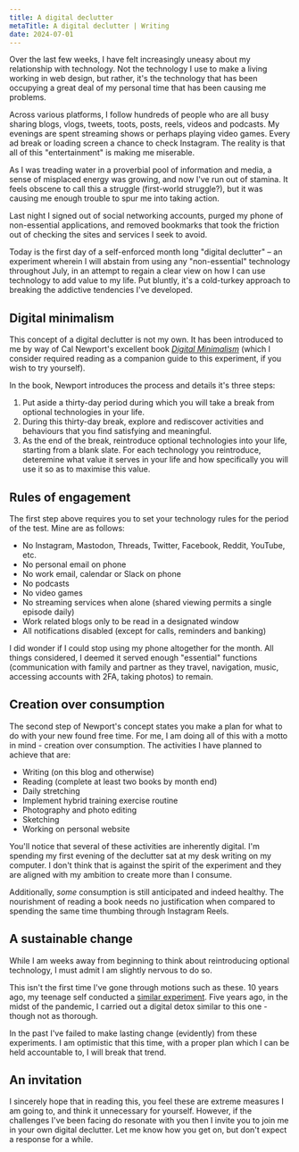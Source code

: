 ```yaml
---
title: A digital declutter
metaTitle: A digital declutter | Writing
date: 2024-07-01
---
```


Over the last few weeks, I have felt increasingly uneasy about my relationship with technology. Not the technology I use to make a living working in web design, but rather, it's the technology that has been occupying a great deal of my personal time that has been causing me problems.

Across various platforms, I follow hundreds of people who are all busy sharing blogs, vlogs, tweets, toots, posts, reels, videos and podcasts. My evenings are spent streaming shows or perhaps playing video games. Every ad break or loading screen a chance to check Instagram. The reality is that all of this "entertainment" is making me miserable.

As I was treading water in a proverbial pool of information and media, a sense of misplaced energy was growing, and now I've run out of stamina. It feels obscene to call this a struggle (first-world struggle?), but it was causing me enough trouble to spur me into taking action.

Last night I signed out of social networking accounts, purged my phone of non-essential applications, and removed bookmarks that took the friction out of checking the sites and services I seek to avoid.

Today is the first day of a self-enforced month long "digital declutter" – an experiment wherein I will abstain from using any "non-essential" technology throughout July, in an attempt to regain a clear view on how I can use technology to add value to my life. Put bluntly, it's a cold-turkey approach to breaking the addictive tendencies I've developed.

## Digital minimalism

This concept of a digital declutter is not my own. It has been introduced to me by way of Cal Newport's excellent book [_Digital Minimalism_](https://www.penguin.co.uk/books/308636/digital-minimalism-by-newport-cal/9780241453575) (which I consider required reading as a companion guide to this experiment, if you wish to try yourself).

In the book, Newport introduces the process and details it's three steps:

1. Put aside a thirty-day period during which you will take a break from optional technologies in your life.
1. During this thirty-day break, explore and rediscover activities and behaviours that you find satisfying and meaningful.
1. As the end of the break, reintroduce optional technologies into your life, starting from a blank slate. For each technology you reintroduce, deteremine what value it serves in your life and how specifically you will use it so as to maximise this value.

## Rules of engagement

The first step above requires you to set your technology rules for the period of the test. Mine are as follows:

- No Instagram, Mastodon, Threads, Twitter, Facebook, Reddit, YouTube, etc.
- No personal email on phone
- No work email, calendar or Slack on phone
- No podcasts
- No video games
- No streaming services when alone (shared viewing permits a single episode daily)
- Work related blogs only to be read in a designated window
- All notifications disabled (except for calls, reminders and banking)

I did wonder if I could stop using my phone altogether for the month. All things considered, I deemed it served enough "essential" functions (communication with family and partner as they travel, navigation, music, accessing accounts with 2FA, taking photos) to remain.

## Creation over consumption

The second step of Newport's concept states you make a plan for what to do with your new found free time. For me, I am doing all of this with a motto in mind - creation over consumption. The activities I have planned to achieve that are:

- Writing (on this blog and otherwise)
- Reading (complete at least two books by month end)
- Daily stretching
- Implement hybrid training exercise routine
- Photography and photo editing
- Sketching
- Working on personal website

You'll notice that several of these activities are inherently digital. I'm spending my first evening of the declutter sat at my desk writing on my computer. I don't think that is against the spirit of the experiment and they are aligned with my ambition to create more than I consume.

Additionally, _some_ consumption is still anticipated and indeed healthy. The nourishment of reading a book needs no justification when compared to spending the same time thumbing through Instagram Reels.

## A sustainable change

While I am weeks away from beginning to think about reintroducing optional technology, I must admit I am slightly nervous to do so.

This isn't the first time I've gone through motions such as these. 10 years ago, my teenage self conducted a [similar experiment](https://medium.com/@sjo/are-social-networks-worth-it-5611d9e4c0fe). Five years ago, in the midst of the pandemic, I carried out a digital detox similar to this one - though not as thorough.

In the past I've failed to make lasting change (evidently) from these experiments. I am optimistic that this time, with a proper plan which I can be held accountable to, I will break that trend.

## An invitation

I sincerely hope that in reading this, you feel these are extreme measures I am going to, and think it unnecessary for yourself. However, if the challenges I've been facing do resonate with you then I invite you to join me in your own digital declutter. Let me know how you get on, but don't expect a response for a while.
